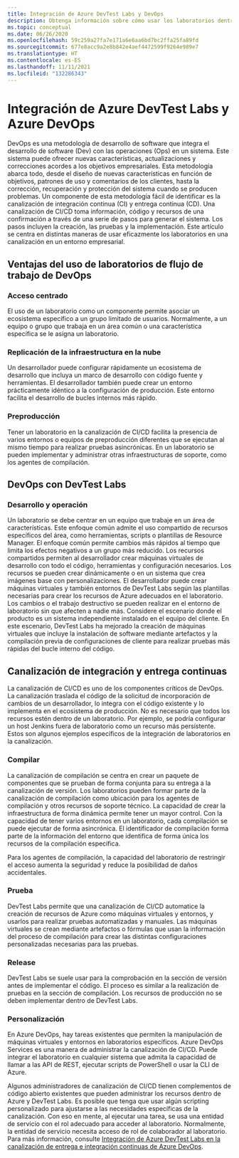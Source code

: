 ```yaml
---
title: Integración de Azure DevTest Labs y DevOps
description: Obtenga información sobre cómo usar los laboratorios dentro de canalizaciones de integración continua (CI) o entrega continua (CD) en un entorno empresarial.
ms.topic: conceptual
ms.date: 06/26/2020
ms.openlocfilehash: 59c259a27fa7e171a6e6aa6bd7bc2ffa25fa89fd
ms.sourcegitcommit: 677e8acc9a2e8b842e4aef4472599f9264e989e7
ms.translationtype: HT
ms.contentlocale: es-ES
ms.lasthandoff: 11/11/2021
ms.locfileid: "132286343"
---
```

# <a name="integrate-azure-devtest-labs-and-azure-devops"></a>Integración de Azure DevTest Labs y Azure DevOps
DevOps es una metodología de desarrollo de software que integra el desarrollo de software (Dev) con las operaciones (Ops) en un sistema. Este sistema puede ofrecer nuevas características, actualizaciones y correcciones acordes a los objetivos empresariales. Esta metodología abarca todo, desde el diseño de nuevas características en función de objetivos, patrones de uso y comentarios de los clientes, hasta la corrección, recuperación y protección del sistema cuando se producen problemas. Un componente de esta metodología fácil de identificar es la canalización de integración continua (CI) y entrega continua (CD). Una canalización de CI/CD toma información, código y recursos de una confirmación a través de una serie de pasos para generar el sistema. Los pasos incluyen la creación, las pruebas y la implementación. Este artículo se centra en distintas maneras de usar eficazmente los laboratorios en una canalización en un entorno empresarial. 

## <a name="benefits-of-using-labs-in-devops-workflow"></a>Ventajas del uso de laboratorios de flujo de trabajo de DevOps 

### <a name="focused-access"></a>Acceso centrado 
El uso de un laboratorio como un componente permite asociar un ecosistema específico a un grupo limitado de usuarios. Normalmente, a un equipo o grupo que trabaja en un área común o una característica específica se le asigna un laboratorio.   

### <a name="infrastructure-replication-in-the-cloud"></a>Replicación de la infraestructura en la nube 
Un desarrollador puede configurar rápidamente un ecosistema de desarrollo que incluya un marco de desarrollo con código fuente y herramientas. El desarrollador también puede crear un entorno prácticamente idéntico a la configuración de producción. Este entorno facilita el desarrollo de bucles internos más rápido. 

### <a name="pre-production"></a>Preproducción 
Tener un laboratorio en la canalización de CI/CD facilita la presencia de varios entornos o equipos de preproducción diferentes que se ejecutan al mismo tiempo para realizar pruebas asincrónicas. En un laboratorio se pueden implementar y administrar otras infraestructuras de soporte, como los agentes de compilación. 

## <a name="devops-with-devtest-labs"></a>DevOps con DevTest Labs 

### <a name="development--operation"></a>Desarrollo y operación 
Un laboratorio se debe centrar en un equipo que trabaje en un área de características. Este enfoque común admite el uso compartido de recursos específicos del área, como herramientas, scripts o plantillas de Resource Manager. El enfoque común permite cambios más rápidos al tiempo que limita los efectos negativos a un grupo más reducido. Los recursos compartidos permiten al desarrollador crear máquinas virtuales de desarrollo con todo el código, herramientas y configuración necesarios. Los recursos se pueden crear dinámicamente o en un sistema que crea imágenes base con personalizaciones. El desarrollador puede crear máquinas virtuales y también entornos de DevTest Labs según las plantillas necesarias para crear los recursos de Azure adecuados en el laboratorio. Los cambios o el trabajo destructivo se pueden realizar en el entorno de laboratorio sin que afecten a nadie más. Considere el escenario donde el producto es un sistema independiente instalado en el equipo del cliente. En este escenario, DevTest Labs ha mejorado la creación de máquinas virtuales que incluye la instalación de software mediante artefactos y la compilación previa de configuraciones de cliente para realizar pruebas más rápidas del bucle interno del código. 
  
## <a name="cicd-pipeline"></a>Canalización de integración y entrega continuas 
La canalización de CI/CD es uno de los componentes críticos de DevOps. La canalización traslada el código de la solicitud de incorporación de cambios de un desarrollador, lo integra con el código existente y lo implementa en el ecosistema de producción. No es necesario que todos los recursos estén dentro de un laboratorio. Por ejemplo, se podría configurar un host Jenkins fuera de laboratorio como un recurso más persistente. Estos son algunos ejemplos específicos de la integración de laboratorios en la canalización. 

### <a name="build"></a>Compilar 
La canalización de compilación se centra en crear un paquete de componentes que se prueban de forma conjunta para su entrega a la canalización de versión. Los laboratorios pueden formar parte de la canalización de compilación como ubicación para los agentes de compilación y otros recursos de soporte técnico. La capacidad de crear la infraestructura de forma dinámica permite tener un mayor control. Con la capacidad de tener varios entornos en un laboratorio, cada compilación se puede ejecutar de forma asincrónica. El identificador de compilación forma parte de la información del entorno que identifica de forma única los recursos de la compilación específica.   

Para los agentes de compilación, la capacidad del laboratorio de restringir el acceso aumenta la seguridad y reduce la posibilidad de daños accidentales.  

### <a name="test"></a>Prueba 
DevTest Labs permite que una canalización de CI/CD automatice la creación de recursos de Azure como máquinas virtuales y entornos, y usarlos para realizar pruebas automatizadas y manuales. Las máquinas virtuales se crean mediante artefactos o fórmulas que usan la información del proceso de compilación para crear las distintas configuraciones personalizadas necesarias para las pruebas.   

### <a name="release"></a>Release 
DevTest Labs se suele usar para la comprobación en la sección de versión antes de implementar el código. El proceso es similar a la realización de pruebas en la sección de compilación. Los recursos de producción no se deben implementar dentro de DevTest Labs. 

### <a name="customization"></a>Personalización 
En Azure DevOps, hay tareas existentes que permiten la manipulación de máquinas virtuales y entornos en laboratorios específicos. Azure DevOps Services es una manera de administrar la canalización de CI/CD. Puede integrar el laboratorio en cualquier sistema que admita la capacidad de llamar a las API de REST, ejecutar scripts de PowerShell o usar la CLI de Azure. 

Algunos administradores de canalización de CI/CD tienen complementos de código abierto existentes que pueden administrar los recursos dentro de Azure y DevTest Labs. Es posible que tenga que usar algún scripting personalizado para ajustarse a las necesidades específicas de la canalización.  Con eso en mente, al ejecutar una tarea, se usa una entidad de servicio con el rol adecuado para acceder al laboratorio. Normalmente, la entidad de servicio necesita acceso de rol de colaborador al laboratorio. Para más información, consulte [Integración de Azure DevTest Labs en la canalización de entrega e integración continuas de Azure DevOps](devtest-lab-integrate-ci-cd.md). 
 